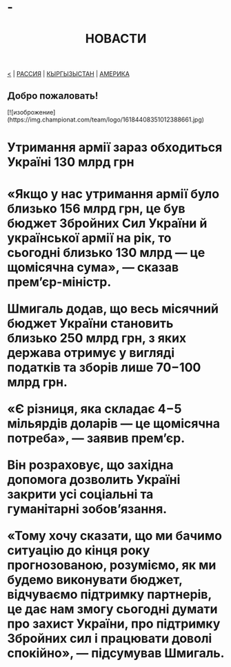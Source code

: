 # -
<head>
  <meta charset="utf-8">
 </head> 
 <body>
  <header>
    <h1>НОВАСТИ</h1>
  </header>
  <nav><a href="https://maike1230.github.io/Russiannews/"><</a> | <a href="https://maike1230.github.io/Russiannews/">РАССИЯ</a> |
       <a href="https://maike1230.github.io/kyrgyzystan/">КЫРГЫЗЫСТАН</a> | <a href="https://maike1230.github.io/USA/">АМЕРИКА</a></nav>
  <article>
    <h2>Добро пожаловать!</h2>
    [![изоброжение](https://img.championat.com/team/logo/16184408351012388661.jpg)
  </article>
 </body> 
<h1>Утримання армії зараз обходиться Україні 130 млрд грн<h1>

<p>«Якщо у нас утримання армії було близько 156 млрд грн, це був бюджет Збройних Сил України й української армії на рік, то сьогодні близько 130 млрд — це щомісячна сума», — сказав прем’єр-міністр.

Шмигаль додав, що весь місячний бюджет України становить близько 250 млрд грн, з яких держава отримує у вигляді податків та зборів лише 70−100 млрд грн.

«Є різниця, яка складає 4−5 мільярдів доларів — це щомісячна потреба», — заявив прем’єр.

Він розраховує, що західна допомога дозволить Україні закрити усі соціальні та гуманітарні зобов’язання.

«Тому хочу сказати, що ми бачимо ситуацію до кінця року прогнозованою, розуміємо, як ми будемо виконувати бюджет, відчуваємо підтримку партнерів, це дає нам змогу сьогодні думати про захист України, про підтримку Збройних сил і працювати доволі спокійно», — підсумував Шмигаль.</p>
